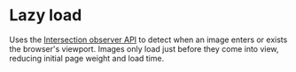 # Lazy load

Uses the [Intersection observer API](https://developer.mozilla.org/en-US/docs/Web/API/Intersection_Observer_API) to detect when an image enters or exists the browser's viewport. Images only load just before they come into view, reducing initial page weight and load time.